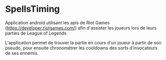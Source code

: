 # SpellsTiming

Application android utilisant les apis de Riot Games (https://developer.riotgames.com/) 
  afin d'assister les joueurs lors de leurs parties de League of Legends

L'application permet de trouver la partie en cours d'un joueur à partir de son pseudo,
  pour ensuite chronométrer les cooldowns des sorts d'invocateurs de ses ennemis.

